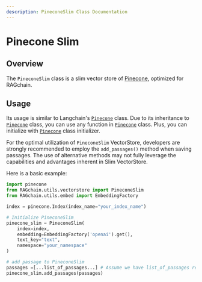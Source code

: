 ```yaml
---
description: PineconeSlim Class Documentation
---
```


# Pinecone Slim

## Overview

The `PineconeSlim` class is a slim vector store of [Pinecone](https://www.pinecone.io/), optimized for RAGchain.

## Usage

Its usage is similar to Langchain's [`Pinecone`](https://python.langchain.com/docs/integrations/vectorstores/pinecone) class. Due to its inheritance to [`Pinecone`](https://python.langchain.com/docs/integrations/vectorstores/pinecone) class, you can use any function in [`Pinecone`](https://python.langchain.com/docs/integrations/vectorstores/pinecone) class. Plus, you can initialize with [`Pinecone`](https://python.langchain.com/docs/integrations/vectorstores/pinecone) class initializer.

For the optimal utilization of `PineconeSlim` VectorStore, developers are strongly recommended to employ the `add_passages()` method when saving passages. The use of alternative methods may not fully leverage the capabilities and advantages inherent in Slim VectorStore.

Here is a basic example:

```python
import pinecone
from RAGchain.utils.vectorstore import PineconeSlim
from RAGchain.utils.embed import EmbeddingFactory

index = pinecone.Index(index_name="your_index_name")

# Initialize PineconeSlim
pinecone_slim = PineconeSlim(
    index=index,
    embedding=EmbeddingFactory('openai').get(),
    text_key="text",
    namespace="your_namespace"
)

# add passage to PineconeSlim
passages =[...list_of_passages...] # Assume we have list_of_passages retrieved earlier
pinecone_slim.add_passages(passages)
```
